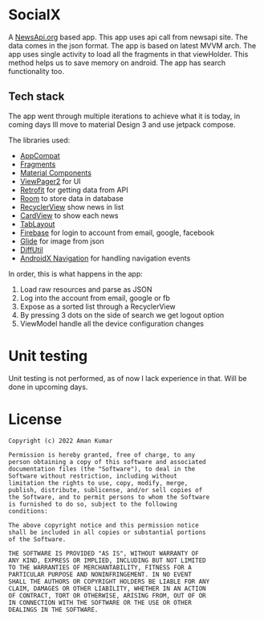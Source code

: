 # SocialX

A [NewsApi.org](https://newsapi.org/) based app. This app uses api call from newsapi site. The data comes in the json format. The app is based on latest MVVM arch. The app uses single activity to load all the fragments in that viewHolder. This method helps us to save memory on android. The app has search functionality too.


## Tech stack

The app went through multiple iterations to achieve what it is today, in coming days Ill move to material Design 3 and use jetpack compose.

The libraries used:

- [AppCompat](https://developer.android.com/jetpack/androidx/releases/appcompat) 
- [Fragments](https://developer.android.com/jetpack/androidx/releases/fragment) 
- [Material Components](https://material.io/develop/android) 
- [ViewPager2](https://developer.android.com/jetpack/androidx/releases/viewpager2) for UI
- [Retrofit](https://github.com/square/retrofit) for getting data from API
- [Room](https://developer.android.com/jetpack/androidx/releases/room) to store data in database
- [RecyclerView](https://developer.android.com/jetpack/androidx/releases/recyclerview) show news in list
- [CardView](https://developer.android.com/reference/androidx/cardview/widget/CardView) to show each news
- [TabLayout](https://developer.android.com/reference/com/google/android/material/tabs/TabLayout)
- [Firebase](https://firebase.google.com/) for login to account from email, google, facebook
- [Glide](https://bumptech.github.io/glide/doc/download-setup.html) for image from json
- [DiffUtil](https://developer.android.com/reference/androidx/recyclerview/widget/DiffUtil)
- [AndroidX Navigation](https://developer.android.com/guide/navigation) for handling navigation events

In order, this is what happens in the app:

1. Load raw resources and parse as JSON
2. Log into the account from email, google or fb
3. Expose as a sorted list through a RecyclerView
4. By pressing 3 dots on the side of search we get logout option
5. ViewModel handle all the device configuration changes

# Unit testing
Unit testing is not performed, as of now I lack experience in that. Will be done in upcoming days.

# License

```
Copyright (c) 2022 Aman Kumar

Permission is hereby granted, free of charge, to any
person obtaining a copy of this software and associated
documentation files (the "Software"), to deal in the
Software without restriction, including without
limitation the rights to use, copy, modify, merge,
publish, distribute, sublicense, and/or sell copies of
the Software, and to permit persons to whom the Software
is furnished to do so, subject to the following
conditions:

The above copyright notice and this permission notice
shall be included in all copies or substantial portions
of the Software.

THE SOFTWARE IS PROVIDED "AS IS", WITHOUT WARRANTY OF
ANY KIND, EXPRESS OR IMPLIED, INCLUDING BUT NOT LIMITED
TO THE WARRANTIES OF MERCHANTABILITY, FITNESS FOR A
PARTICULAR PURPOSE AND NONINFRINGEMENT. IN NO EVENT
SHALL THE AUTHORS OR COPYRIGHT HOLDERS BE LIABLE FOR ANY
CLAIM, DAMAGES OR OTHER LIABILITY, WHETHER IN AN ACTION
OF CONTRACT, TORT OR OTHERWISE, ARISING FROM, OUT OF OR
IN CONNECTION WITH THE SOFTWARE OR THE USE OR OTHER
DEALINGS IN THE SOFTWARE.
```
